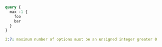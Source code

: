 ```graphql
query {
  max -1 {
    foo
    bar
  }
}
```

```yaml
2:7: maximum number of options must be an unsigned integer greater 0
```